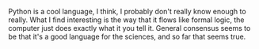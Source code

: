 Python is a cool language, I think, I probably don't really know enough 
to really. What I find interesting is the way that it flows like formal 
logic, the computer just does exactly what it you tell it. General 
consensus seems to be that it's a good language for the sciences, and so 
far that seems true. 
